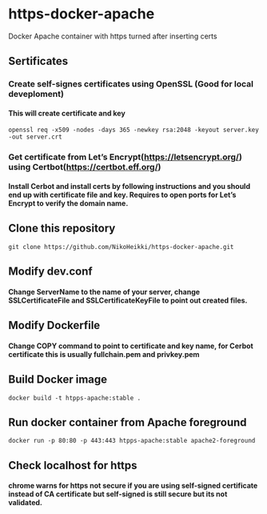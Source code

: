 # https-docker-apache
Docker Apache container with https turned after inserting certs

## Sertificates

### Create self-signes certificates using OpenSSL (Good for local deveploment)
#### This will create certificate and key
```
openssl req -x509 -nodes -days 365 -newkey rsa:2048 -keyout server.key -out server.crt
```
### Get certificate from Let’s Encrypt(https://letsencrypt.org/) using Certbot(https://certbot.eff.org/)
#### Install Cerbot and install certs by following instructions and you should end up with certificate file and key. Requires to open ports for Let’s Encrypt to verify the domain name.

## Clone this repository
```
git clone https://github.com/NikoHeikki/https-docker-apache.git
```
## Modify dev.conf
#### Change ServerName to the name of your server, change SSLCertificateFile and SSLCertificateKeyFile to point out created files.

## Modify Dockerfile
#### Change COPY command to point to certificate and key name, for Cerbot certificate this is usually fullchain.pem and privkey.pem

## Build Docker image
```
docker build -t htpps-apache:stable .
```

## Run docker container from Apache foreground
```
docker run -p 80:80 -p 443:443 htpps-apache:stable apache2-foreground
```

## Check localhost for https
#### chrome warns for https not secure if you are using self-signed certificate instead of CA certificate but self-signed is still secure but its not validated.

